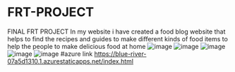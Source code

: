 # FRT-PROJECT
FINAL FRT PROJECT
In my website i have created a food blog website that helps to find the recipes and guides to make different kinds of food items to help the people to make delicious food at home
![image](https://user-images.githubusercontent.com/106902427/172826766-9260d4df-0e51-4a76-8fef-f40f6d631b8a.png)
![image](https://user-images.githubusercontent.com/106902427/172826786-fd55b964-4020-4258-8899-351c031a0147.png)
![image](https://user-images.githubusercontent.com/106902427/172826806-90841e16-3eea-4b53-94fd-c5e6c520e5c6.png)
![image](https://user-images.githubusercontent.com/106902427/172826827-fca1bbce-8ecb-4b06-a8da-3a5734fc2ab3.png)
![image](https://user-images.githubusercontent.com/106902427/172826839-038f41eb-62fa-4380-9bc0-7b9491024afe.png)
#azure link https://blue-river-07a5d1310.1.azurestaticapps.net/index.html
